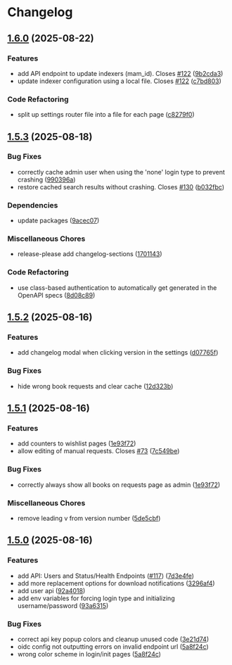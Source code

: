 # Changelog

## [1.6.0](https://github.com/markbeep/AudioBookRequest/compare/v1.5.3...v1.6.0) (2025-08-22)


### Features

* add API endpoint to update indexers (mam_id). Closes [#122](https://github.com/markbeep/AudioBookRequest/issues/122) ([9b2cda3](https://github.com/markbeep/AudioBookRequest/commit/9b2cda30c01e8d024cc8e66fdef5cf0d46bc153f))
* update indexer configuration using a local file. Closes [#122](https://github.com/markbeep/AudioBookRequest/issues/122) ([c7bd803](https://github.com/markbeep/AudioBookRequest/commit/c7bd80377c9495e5519cd5a7ab4edc84f1b2a436))


### Code Refactoring

* split up settings router file into a file for each page ([c8279f0](https://github.com/markbeep/AudioBookRequest/commit/c8279f084784dd19bf02631eb31de8befab03eba))

## [1.5.3](https://github.com/markbeep/AudioBookRequest/compare/v1.5.2...v1.5.3) (2025-08-18)


### Bug Fixes

* correctly cache admin user when using the 'none' login type to prevent crashing ([990396a](https://github.com/markbeep/AudioBookRequest/commit/990396a519c0e186bb45a1206856f2922f88da2a))
* restore cached search results without crashing. Closes [#130](https://github.com/markbeep/AudioBookRequest/issues/130) ([b032fbc](https://github.com/markbeep/AudioBookRequest/commit/b032fbc92ee66dc31d9f37bc38fd6131fbeab626))


### Dependencies

* update packages ([9acec07](https://github.com/markbeep/AudioBookRequest/commit/9acec077c0995ac0e7c4db84035f091ca216cd93))


### Miscellaneous Chores

* release-please add changelog-sections ([1701143](https://github.com/markbeep/AudioBookRequest/commit/1701143bb304a20518dfab94c9b7cfbe7e779d9c))


### Code Refactoring

* use class-based authentication to automatically get generated in the OpenAPI specs ([8d08c89](https://github.com/markbeep/AudioBookRequest/commit/8d08c891c4be04919eae25e60b87ed5d250eedd8))

## [1.5.2](https://github.com/markbeep/AudioBookRequest/compare/v1.5.1...v1.5.2) (2025-08-16)


### Features

* add changelog modal when clicking version in the settings ([d07765f](https://github.com/markbeep/AudioBookRequest/commit/d07765f9241b5965914bcc4bbb34abe993c5d733))


### Bug Fixes

* hide wrong book requests and clear cache ([12d323b](https://github.com/markbeep/AudioBookRequest/commit/12d323b9faa9026e3343bdb4d66b31bdee8f96b0))

## [1.5.1](https://github.com/markbeep/AudioBookRequest/compare/v1.5.0...v1.5.1) (2025-08-16)


### Features

* add counters to wishlist pages ([1e93f72](https://github.com/markbeep/AudioBookRequest/commit/1e93f725af86caeefd9b7d44711bb06fb09f247d))
* allow editing of manual requests. Closes [#73](https://github.com/markbeep/AudioBookRequest/issues/73) ([7c549be](https://github.com/markbeep/AudioBookRequest/commit/7c549be1efcb219fe652d4c79f733c597ed297e5))


### Bug Fixes

* correctly always show all books on requests page as admin ([1e93f72](https://github.com/markbeep/AudioBookRequest/commit/1e93f725af86caeefd9b7d44711bb06fb09f247d))


### Miscellaneous Chores

* remove leading v from version number ([5de5cbf](https://github.com/markbeep/AudioBookRequest/commit/5de5cbfcd61c5f52f9fccb38190a42c26fc024a0))

## [1.5.0](https://github.com/markbeep/AudioBookRequest/compare/1.4.9...v1.5.0) (2025-08-16)

### Features

- add API: Users and Status/Health Endpoints ([#117](https://github.com/markbeep/AudioBookRequest/issues/117)) ([7d3e4fe](https://github.com/markbeep/AudioBookRequest/commit/7d3e4fedc672226afb858088e0d6fc5b7ec7604a))
- add more replacement options for download notifications ([3296af4](https://github.com/markbeep/AudioBookRequest/commit/3296af497032c5fa8e2c89b21770e7f259448011))
- add user api ([92a4018](https://github.com/markbeep/AudioBookRequest/commit/92a401879bb71439c8e0ada579c16799059f8748))
- add env variables for forcing login type and initializing username/password ([93a6315](https://github.com/markbeep/AudioBookRequest/commit/93a6315e304a829506136e90fde2f98af71625f9))

### Bug Fixes

- correct api key popup colors and cleanup unused code ([3e21d74](https://github.com/markbeep/AudioBookRequest/commit/3e21d7476df097f2410c3a0af3804ac499df47a6))
- oidc config not outputting errors on invalid endpoint url ([5a8f24c](https://github.com/markbeep/AudioBookRequest/commit/5a8f24cec07e59d39f1208e001c18c1b2f0b68a7))
- wrong color scheme in login/init pages ([5a8f24c](https://github.com/markbeep/AudioBookRequest/commit/5a8f24cec07e59d39f1208e001c18c1b2f0b68a7))
